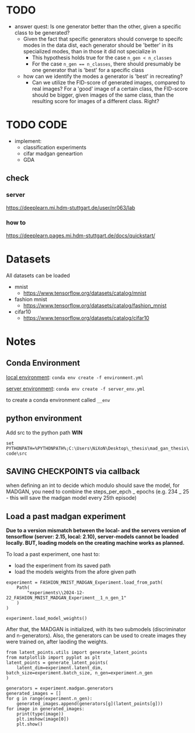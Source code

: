 # TODO

- answer quest: Is one generator better than the other, given a specific class to be generated?
  - Given the fact that specific generators should converge to specifc modes in the data dist, each generator should be 'better' in its specialized modes, than in those it did not specialize in
    - This hypothesis holds true for the case `n_gen < n_classes`
    - For the case `n_gen == n_classes`, there should presumably be one generator that is 'best' for a specific class
  - how can we identify the modes a generator is 'best' in recreating?
    - Can we utilize the FID-score of generated images, compared to real images? For a 'good' image of a certain class, the FID-score should be bigger, given images of the same class, than the resulting score for images of a different class. Right?

# TODO CODE

- implement:
  - classification experiments
  - cifar madgan geneartion
  - GDA

## check

### server

https://deeplearn.mi.hdm-stuttgart.de/user/nr063/lab

### how to

https://deeplearn.pages.mi.hdm-stuttgart.de/docs/quickstart/

# Datasets

All datasets can be loaded

- mnist
  - https://www.tensorflow.org/datasets/catalog/mnist
- fashion mnist
  - https://www.tensorflow.org/datasets/catalog/fashion_mnist
- cifar10
  - https://www.tensorflow.org/datasets/catalog/cifar10

# Notes

## Conda Environment

[local environment](./environment.yml):
`conda env create -f environment.yml`

[server environment](./server_env.yml):
`conda env create -f server_env.yml`

to create a conda environment called `__env`

## python environment

Add src to the python path
**WIN**

`set PYTHONPATH=%PYTHONPATH%;C:\Users\NiXoN\Desktop\_thesis\mad_gan_thesis\code\src`

## SAVING CHECKPOINTS via callback

when defining an int to decide which modulo should save the model, for MADGAN, you need to combine the steps_per_epch _ epochs (e.g. 234 _ 25 - this will save the madgan model every 25th episode)

## Load a past madgan experiment

**Due to a version mismatch between the local- and the servers version of tensorflow (server: 2.15, local: 2.10), server-models cannot be loaded locally. BUT, loading models on the creating machine works as planned.**

To load a past experiment, one hast to:

- load the experiment from its saved path
- load the models weights from the afore given path

```
experiment = FASHION_MNIST_MADGAN_Experiment.load_from_path(
    Path(
        "experiments\\2024-12-22_FASHION_MNIST_MADGAN_Experiment__1_n_gen_1"
    )
)

experiment.load_model_weights()
```

After that, the MADGAN is initialized, with its two submodels (discriminator and n-generators). Also, the generators can be used to create images they were trained on, after laoding the weights.

```
from latent_points.utils import generate_latent_points
from matplotlib import pyplot as plt
latent_points = generate_latent_points(
    latent_dim=experiment.latent_dim, batch_size=experiment.batch_size, n_gen=experiment.n_gen
)

generators = experiment.madgan.generators
generated_images = []
for g in range(experiment.n_gen):
    generated_images.append(generators[g](latent_points[g]))
for image in generated_images:
    print(type(image))
    plt.imshow(image[0])
    plt.show()
```
